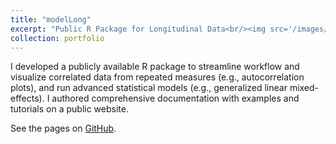 ```yaml
---
title: "modelLong"
excerpt: "Public R Package for Longitudinal Data<br/><img src='/images/500x300.png'>"
collection: portfolio
---
```


I developed a publicly available R package to streamline workflow and visualize correlated data from repeated measures (e.g., autocorrelation plots), and run advanced statistical models (e.g., generalized linear mixed-effects). I authored comprehensive documentation with examples and tutorials on a public website.

See the pages on [GitHub](https://alejandroh3005.github.io/modelLong/).